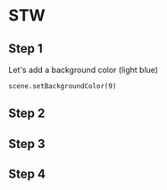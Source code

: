 # STW


## Step 1
Let's add a background color (light blue)
```blocks
scene.setBackgroundColor(9)
```

## Step 2

## Step 3

## Step 4

